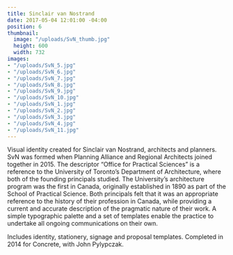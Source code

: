 ```yaml
---
title: Sinclair van Nostrand
date: 2017-05-04 12:01:00 -04:00
position: 6
thumbnail:
  image: "/uploads/SvN_thumb.jpg"
  height: 600
  width: 732
images:
- "/uploads/SvN_5.jpg"
- "/uploads/SvN_6.jpg"
- "/uploads/SvN_7.jpg"
- "/uploads/SvN_8.jpg"
- "/uploads/SvN_9.jpg"
- "/uploads/SvN_10.jpg"
- "/uploads/SvN_1.jpg"
- "/uploads/SvN_2.jpg"
- "/uploads/SvN_3.jpg"
- "/uploads/SvN_4.jpg"
- "/uploads/SvN_11.jpg"
---
```


Visual identity created for Sinclair van Nostrand, architects and planners. SvN was formed when Planning Alliance and Regional Architects joined together in 2015. The descriptor “Office for Practical Sciences” is a reference to the University of Toronto’s Department of Architecture, where both of the founding principals studied. The University’s architecture program was the first in Canada, originally established in 1890 as part of the School of Practical Science. Both principals felt that it was an appropriate reference to the history of their profession in Canada, while providing a current and accurate description of the pragmatic nature of their work. A simple typographic palette and a set of templates enable the practice to undertake all ongoing communications on their own.

Includes identity, stationery, signage and proposal templates. Completed in 2014 for Concrete, with John Pylypczak.